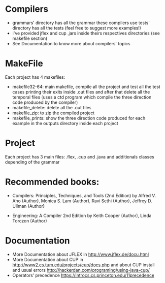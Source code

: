 # Compilers

- grammars' directory has all the grammar these compilers use
tests' directory has all the tests (feel free to suggest more examples!)
- I've provided jflex and cup .jars inside theirs respectives directories (see makefile section)
- See Documentation to know more about compilers' topics

# MakeFile
Each project has 4 makefiles:
- makefile32-64: main makefile, compile all the project and test all the test cases printing their exits inside .out files and after that delete all the temporal files (uses a ctd program which compile the three direction code produced by the compiler)
- makefile_delete: delete all the .out files
- makefile_zip: to zip the compiled project
- makefile_prints: show the three direction code produced for each example in the outputs directory inside each project

# Project
Each project has 3 main files: .flex, .cup and .java and additionals classes depending of the grammar

# Recommended books:

- Compilers: Principles, Techniques, and Tools (2nd Edition) 
	by Alfred V. Aho  (Author), Monica S. Lam  (Author), 
	   Ravi Sethi  (Author), Jeffrey D. Ullman  (Author)

- Engineering: A Compiler 2nd Edition
	by Keith Cooper  (Author), Linda Torczon  (Author)

# Documentation

- More Documentation about JFLEX in http://www.jflex.de/docu.html
- More Documentation about CUP in http://www2.cs.tum.edu/projects/cup/docs.php
and about CUP install and usual errors http://hackerdan.com/programing/using-java-cup/
- Operators' precedence https://introcs.cs.princeton.edu/11precedence

